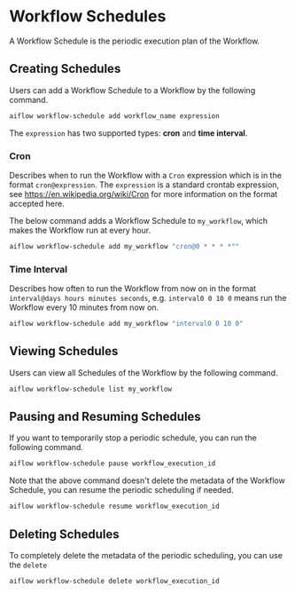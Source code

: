 # Workflow Schedules

A Workflow Schedule is the periodic execution plan of the Workflow. 

## Creating Schedules

Users can add a Workflow Schedule to a Workflow by the following command.
```bash
aiflow workflow-schedule add workflow_name expression
```
The `expression` has two supported types: **cron** and **time interval**.

### Cron

Describes when to run the Workflow with a `Cron` expression which is in the format `cron@expression`. The `expression` is a standard crontab expression, see https://en.wikipedia.org/wiki/Cron for more information on the format accepted here.

The below command adds a Workflow Schedule to `my_workflow`, which makes the Workflow run at every hour.
```bash
aiflow workflow-schedule add my_workflow "cron@0 * * * *""
```

### Time Interval

Describes how often to run the Workflow from now on in the format `interval@days hours minutes seconds`, e.g. `interval0 0 10 0` means run the Workflow every 10 minutes from now on.

```bash
aiflow workflow-schedule add my_workflow "interval0 0 10 0"
```

## Viewing Schedules

Users can view all Schedules of the Workflow by the following command.
```bash
aiflow workflow-schedule list my_workflow
```

## Pausing and Resuming Schedules

If you want to temporarily stop a periodic schedule, you can run the following command.
```bash
aiflow workflow-schedule pause workflow_execution_id
```

Note that the above command doesn't delete the metadata of the Workflow Schedule, you can resume the periodic scheduling if needed.
```bash
aiflow workflow-schedule resume workflow_execution_id
```

## Deleting Schedules
To completely delete the metadata of the periodic scheduling, you can use the `delete` 
```bash
aiflow workflow-schedule delete workflow_execution_id
```